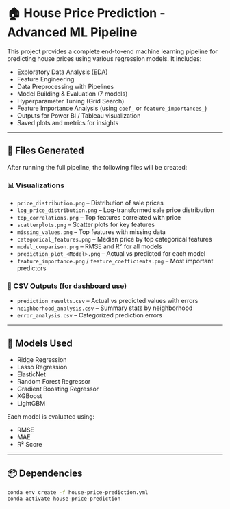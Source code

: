 # 🏠 House Price Prediction - Advanced ML Pipeline

This project provides a complete end-to-end machine learning pipeline for predicting house prices using various regression models. It includes:

- Exploratory Data Analysis (EDA)
- Feature Engineering
- Data Preprocessing with Pipelines
- Model Building & Evaluation (7 models)
- Hyperparameter Tuning (Grid Search)
- Feature Importance Analysis (using `coef_` or `feature_importances_`)
- Outputs for Power BI / Tableau visualization
- Saved plots and metrics for insights

---

## 📁 Files Generated

After running the full pipeline, the following files will be created:

### 📊 Visualizations
- `price_distribution.png` – Distribution of sale prices
- `log_price_distribution.png` – Log-transformed sale price distribution
- `top_correlations.png` – Top features correlated with price
- `scatterplots.png` – Scatter plots for key features
- `missing_values.png` – Top features with missing data
- `categorical_features.png` – Median price by top categorical features
- `model_comparison.png` – RMSE and R² for all models
- `prediction_plot_<Model>.png` – Actual vs predicted for each model
- `feature_importance.png` / `feature_coefficients.png` – Most important predictors

### 📄 CSV Outputs (for dashboard use)
- `prediction_results.csv` – Actual vs predicted values with errors
- `neighborhood_analysis.csv` – Summary stats by neighborhood
- `error_analysis.csv` – Categorized prediction errors

---

## 🧪 Models Used

- Ridge Regression
- Lasso Regression
- ElasticNet
- Random Forest Regressor
- Gradient Boosting Regressor
- XGBoost
- LightGBM

Each model is evaluated using:
- RMSE
- MAE
- R² Score

---

## 📦 Dependencies

```bash
conda env create -f house-price-prediction.yml
conda activate house-price-prediction
